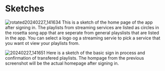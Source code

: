 # Sketches
![rotated20240227_141634](https://github.com/ChicoState/ux-rosetta-song/assets/125218926/ca929298-5eff-48ea-b6a4-de2baed16822)
This is a sketch of the home page of the app after signing in.  The playlists from streaming services are listed as circles in the rosetta song app that are seperate from general playslists that are listed in the app.  You can select a logo og a streaming servie to pick a service that you want ot view your playlists from.
 
![20240227_141651](https://github.com/ChicoState/ux-rosetta-song/assets/125218926/2b559320-873e-40bb-a022-c3913530affa)
Here is a sketch of the basic sign in process and confirmation of transfered playlists.  The hompage from the previous screenshot will be the actual homepage after signing in.
